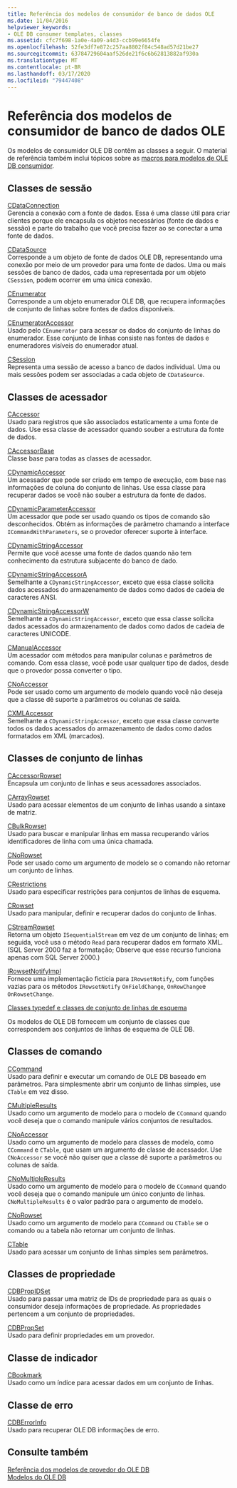 ```yaml
---
title: Referência dos modelos de consumidor de banco de dados OLE
ms.date: 11/04/2016
helpviewer_keywords:
- OLE DB consumer templates, classes
ms.assetid: cfc7f698-1a0e-4a09-a4d3-ccb99e6654fe
ms.openlocfilehash: 52fe3df7e872c257aa8802f84c548ad57d21be27
ms.sourcegitcommit: 63784729604aaf526de21f6c6b62813882af930a
ms.translationtype: MT
ms.contentlocale: pt-BR
ms.lasthandoff: 03/17/2020
ms.locfileid: "79447408"
---
```

# <a name="ole-db-consumer-templates-reference"></a>Referência dos modelos de consumidor de banco de dados OLE

Os modelos de consumidor OLE DB contêm as classes a seguir. O material de referência também inclui tópicos sobre as [macros para modelos de OLE DB consumidor](../../data/oledb/macros-and-global-functions-for-ole-db-consumer-templates.md).

## <a name="session-classes"></a>Classes de sessão

[CDataConnection](../../data/oledb/cdataconnection-class.md)<br/>
Gerencia a conexão com a fonte de dados. Essa é uma classe útil para criar clientes porque ele encapsula os objetos necessários (fonte de dados e sessão) e parte do trabalho que você precisa fazer ao se conectar a uma fonte de dados.

[CDataSource](../../data/oledb/cdatasource-class.md)<br/>
Corresponde a um objeto de fonte de dados OLE DB, representando uma conexão por meio de um provedor para uma fonte de dados. Uma ou mais sessões de banco de dados, cada uma representada por um objeto `CSession`, podem ocorrer em uma única conexão.

[CEnumerator](../../data/oledb/cenumerator-class.md)<br/>
Corresponde a um objeto enumerador OLE DB, que recupera informações de conjunto de linhas sobre fontes de dados disponíveis.

[CEnumeratorAccessor](../../data/oledb/cenumeratoraccessor-class.md)<br/>
Usado pelo `CEnumerator` para acessar os dados do conjunto de linhas do enumerador. Esse conjunto de linhas consiste nas fontes de dados e enumeradores visíveis do enumerador atual.

[CSession](../../data/oledb/csession-class.md)<br/>
Representa uma sessão de acesso a banco de dados individual. Uma ou mais sessões podem ser associadas a cada objeto de `CDataSource`.

## <a name="accessor-classes"></a>Classes de acessador

[CAccessor](../../data/oledb/caccessor-class.md)<br/>
Usado para registros que são associados estaticamente a uma fonte de dados. Use essa classe de acessador quando souber a estrutura da fonte de dados.

[CAccessorBase](../../data/oledb/caccessorbase-class.md)<br/>
Classe base para todas as classes de acessador.

[CDynamicAccessor](../../data/oledb/cdynamicaccessor-class.md)<br/>
Um acessador que pode ser criado em tempo de execução, com base nas informações de coluna do conjunto de linhas. Use essa classe para recuperar dados se você não souber a estrutura da fonte de dados.

[CDynamicParameterAccessor](../../data/oledb/cdynamicparameteraccessor-class.md)<br/>
Um acessador que pode ser usado quando os tipos de comando são desconhecidos. Obtém as informações de parâmetro chamando a interface `ICommandWithParameters`, se o provedor oferecer suporte à interface.

[CDynamicStringAccessor](../../data/oledb/cdynamicstringaccessor-class.md)<br/>
Permite que você acesse uma fonte de dados quando não tem conhecimento da estrutura subjacente do banco de dado.

[CDynamicStringAccessorA](../../data/oledb/cdynamicstringaccessora-class.md)<br/>
Semelhante a `CDynamicStringAccessor`, exceto que essa classe solicita dados acessados do armazenamento de dados como dados de cadeia de caracteres ANSI.

[CDynamicStringAccessorW](../../data/oledb/cdynamicstringaccessorw-class.md)<br/>
Semelhante a `CDynamicStringAccessor`, exceto que essa classe solicita dados acessados do armazenamento de dados como dados de cadeia de caracteres UNICODE.

[CManualAccessor](../../data/oledb/cmanualaccessor-class.md)<br/>
Um acessador com métodos para manipular colunas e parâmetros de comando. Com essa classe, você pode usar qualquer tipo de dados, desde que o provedor possa converter o tipo.

[CNoAccessor](../../data/oledb/cnoaccessor-class.md)<br/>
Pode ser usado como um argumento de modelo quando você não deseja que a classe dê suporte a parâmetros ou colunas de saída.

[CXMLAccessor](../../data/oledb/cxmlaccessor-class.md)<br/>
Semelhante a `CDynamicStringAccessor`, exceto que essa classe converte todos os dados acessados do armazenamento de dados como dados formatados em XML (marcados).

## <a name="rowset-classes"></a>Classes de conjunto de linhas

[CAccessorRowset](../../data/oledb/caccessorrowset-class.md)<br/>
Encapsula um conjunto de linhas e seus acessadores associados.

[CArrayRowset](../../data/oledb/carrayrowset-class.md)<br/>
Usado para acessar elementos de um conjunto de linhas usando a sintaxe de matriz.

[CBulkRowset](../../data/oledb/cbulkrowset-class.md)<br/>
Usado para buscar e manipular linhas em massa recuperando vários identificadores de linha com uma única chamada.

[CNoRowset](../../data/oledb/cnorowset-class.md)<br/>
Pode ser usado como um argumento de modelo se o comando não retornar um conjunto de linhas.

[CRestrictions](../../data/oledb/crestrictions-class.md)<br/>
Usado para especificar restrições para conjuntos de linhas de esquema.

[CRowset](../../data/oledb/crowset-class.md)<br/>
Usado para manipular, definir e recuperar dados do conjunto de linhas.

[CStreamRowset](../../data/oledb/cstreamrowset-class.md)<br/>
Retorna um objeto `ISequentialStream` em vez de um conjunto de linhas; em seguida, você usa o método `Read` para recuperar dados em formato XML. (SQL Server 2000 faz a formatação; Observe que esse recurso funciona apenas com SQL Server 2000.)

[IRowsetNotifyImpl](../../data/oledb/irowsetnotifyimpl-class.md)<br/>
Fornece uma implementação fictícia para `IRowsetNotify`, com funções vazias para os métodos `IRowsetNotify` `OnFieldChange`, `OnRowChange`e `OnRowsetChange`.

[Classes typedef e classes de conjunto de linhas de esquema](../../data/oledb/schema-rowset-classes-and-typedef-classes.md)

Os modelos de OLE DB fornecem um conjunto de classes que correspondem aos conjuntos de linhas de esquema de OLE DB.

## <a name="command-classes"></a>Classes de comando

[CCommand](../../data/oledb/ccommand-class.md)<br/>
Usado para definir e executar um comando de OLE DB baseado em parâmetros. Para simplesmente abrir um conjunto de linhas simples, use `CTable` em vez disso.

[CMultipleResults](../../data/oledb/cmultipleresults-class.md)<br/>
Usado como um argumento de modelo para o modelo de `CCommand` quando você deseja que o comando manipule vários conjuntos de resultados.

[CNoAccessor](../../data/oledb/cnoaccessor-class.md)<br/>
Usado como um argumento de modelo para classes de modelo, como `CCommand` e `CTable`, que usam um argumento de classe de acessador. Use `CNoAccessor` se você não quiser que a classe dê suporte a parâmetros ou colunas de saída.

[CNoMultipleResults](../../data/oledb/cnomultipleresults-class.md)<br/>
Usado como um argumento de modelo para o modelo de `CCommand` quando você deseja que o comando manipule um único conjunto de linhas. `CNoMultipleResults` é o valor padrão para o argumento de modelo.

[CNoRowset](../../data/oledb/cnorowset-class.md)<br/>
Usado como um argumento de modelo para `CCommand` ou `CTable` se o comando ou a tabela não retornar um conjunto de linhas.

[CTable](../../data/oledb/ctable-class.md)<br/>
Usado para acessar um conjunto de linhas simples sem parâmetros.

## <a name="property-classes"></a>Classes de propriedade

[CDBPropIDSet](../../data/oledb/cdbpropidset-class.md)<br/>
Usado para passar uma matriz de IDs de propriedade para as quais o consumidor deseja informações de propriedade. As propriedades pertencem a um conjunto de propriedades.

[CDBPropSet](../../data/oledb/cdbpropset-class.md)<br/>
Usado para definir propriedades em um provedor.

## <a name="bookmark-class"></a>Classe de indicador

[CBookmark](../../data/oledb/cbookmark-class.md)<br/>
Usado como um índice para acessar dados em um conjunto de linhas.

## <a name="error-class"></a>Classe de erro

[CDBErrorInfo](../../data/oledb/cdberrorinfo-class.md)<br/>
Usado para recuperar OLE DB informações de erro.

## <a name="see-also"></a>Consulte também

[Referência dos modelos de provedor do OLE DB](../../data/oledb/ole-db-provider-templates-reference.md)<br/>
[Modelos do OLE DB](../../data/oledb/ole-db-templates.md)
